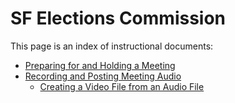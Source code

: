 SF Elections Commission
=======================

This page is an index of instructional documents:

* [Preparing for and Holding a Meeting](meeting.md)
* [Recording and Posting Meeting Audio](audio.md)
    * [Creating a Video File from an Audio File](audio_to_video.md)
